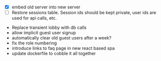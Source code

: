 - [x] embed old server into new server
- [ ] Restore sessions table. Session ids should be kept private, user ids are used for api calls, etc. 
- Replace transient lobby with db calls
- allow implicit guest user signup
- automatically clear old guest users after a week?
- fix the role numbering
- introduce links to faq page in new react based spa
- update dockerfile to cobble it all together
